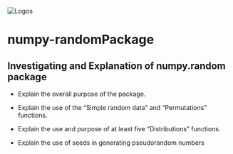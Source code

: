 ![Logos](https://s3.amazonaws.com/com.twilio.prod.twilio-docs/images/jupyter_python_numpy.width-808.png)

# numpy-randomPackage

## Investigating and Explanation of numpy.random package

- Explain the overall purpose of the package.

- Explain the use of the “Simple random data” and “Permutations” functions.

- Explain the use and purpose of at least five “Distributions” functions.

- Explain the use of seeds in generating pseudorandom numbers
